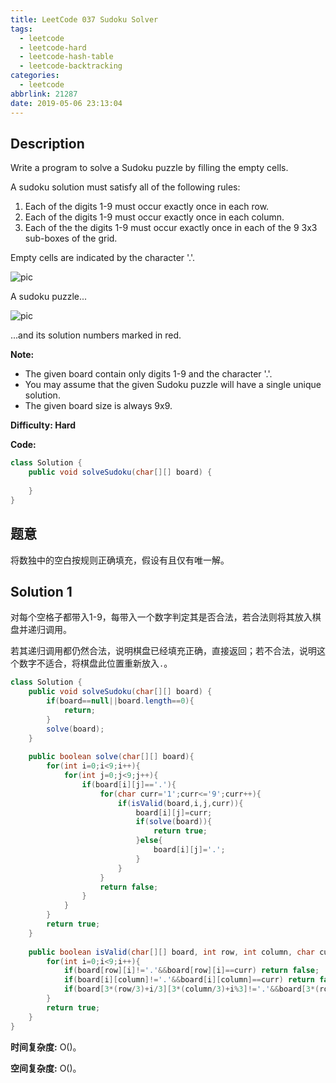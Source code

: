 ```yaml
---
title: LeetCode 037 Sudoku Solver
tags:
  - leetcode
  - leetcode-hard
  - leetcode-hash-table
  - leetcode-backtracking
categories:
  - leetcode
abbrlink: 21287
date: 2019-05-06 23:13:04
---
```


## Description

Write a program to solve a Sudoku puzzle by filling the empty cells.

A sudoku solution must satisfy all of the following rules:

1. Each of the digits 1-9 must occur exactly once in each row.
2. Each of the digits 1-9 must occur exactly once in each column.
3. Each of the the digits 1-9 must occur exactly once in each of the 9 3x3 sub-boxes of the grid.

Empty cells are indicated by the character '.'.

![pic](https://upload.wikimedia.org/wikipedia/commons/thumb/f/ff/Sudoku-by-L2G-20050714.svg/250px-Sudoku-by-L2G-20050714.svg.png)

A sudoku puzzle...

![pic](https://upload.wikimedia.org/wikipedia/commons/thumb/3/31/Sudoku-by-L2G-20050714_solution.svg/250px-Sudoku-by-L2G-20050714_solution.svg.png)

...and its solution numbers marked in red.

**Note:**
* The given board contain only digits 1-9 and the character '.'.
* You may assume that the given Sudoku puzzle will have a single unique solution.
* The given board size is always 9x9.

**Difficulty: Hard**

**Code:**

```java
class Solution {
    public void solveSudoku(char[][] board) {
        
    }
}
```

## 题意

将数独中的空白按规则正确填充，假设有且仅有唯一解。

<!-- more -->

## Solution 1

对每个空格子都带入1-9，每带入一个数字判定其是否合法，若合法则将其放入棋盘并递归调用。

若其递归调用都仍然合法，说明棋盘已经填充正确，直接返回；若不合法，说明这个数字不适合，将棋盘此位置重新放入`.`。

```java
class Solution {
    public void solveSudoku(char[][] board) {
        if(board==null||board.length==0){
            return;
        }
        solve(board);
    }
    
    public boolean solve(char[][] board){
        for(int i=0;i<9;i++){
            for(int j=0;j<9;j++){
                if(board[i][j]=='.'){
                    for(char curr='1';curr<='9';curr++){
                        if(isValid(board,i,j,curr)){
                            board[i][j]=curr;
                            if(solve(board)){
                                return true;
                            }else{
                                board[i][j]='.';
                            }
                        }
                    }
                    return false;
                }
            }
        }
        return true;
    }
    
    public boolean isValid(char[][] board, int row, int column, char curr){
        for(int i=0;i<9;i++){
            if(board[row][i]!='.'&&board[row][i]==curr) return false;
            if(board[i][column]!='.'&&board[i][column]==curr) return false;
            if(board[3*(row/3)+i/3][3*(column/3)+i%3]!='.'&&board[3*(row/3)+i/3][3*(column/3)+i%3]==curr) return false;
        }
        return true;
    }
}
```

**时间复杂度:** O()。

**空间复杂度:** O()。
